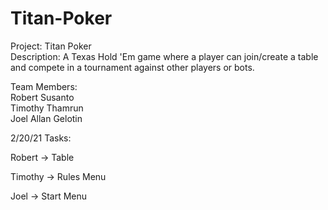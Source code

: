 # Titan-Poker

Project: Titan Poker  
Description: A Texas Hold 'Em game where a player can join/create a table and compete in a tournament against other players or bots.  

Team Members:  
Robert Susanto  
Timothy Thamrun  
Joel Allan Gelotin  

2/20/21 Tasks:

Robert -> Table

Timothy -> Rules Menu

Joel -> Start Menu


